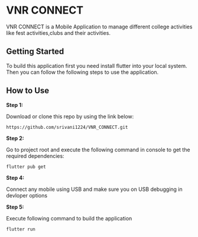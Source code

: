 # VNR CONNECT

VNR CONNECT is a Mobile Application to manage different college activities like fest activities,clubs and their activities.

## Getting Started

To build this application first you need install flutter into your local system.
Then you can follow the following steps to use the application.

## How to Use
**Step 1:**

Download or clone this repo by using the link below:
```
https://github.com/srivani1224/VNR_CONNECT.git
```

**Step 2:**

Go to project root and execute the following command in console to get the required dependencies:
```
flutter pub get 
```
**Step 4:**

Connect any mobile using USB and make sure you on USB debugging in devloper options

**Step 5:**

Execute following command to build the application
```
flutter run
```